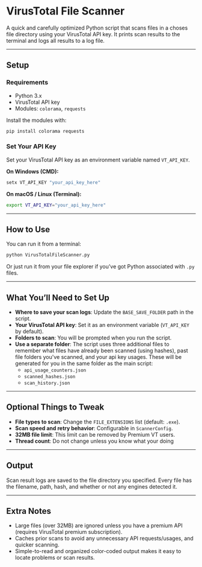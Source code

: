 # VirusTotal File Scanner

A quick and carefully optimized Python script that scans files in a choses file directory using your VirusTotal API key. It prints scan results to the terminal and logs all results to a log file.

---

## Setup

### Requirements
- Python 3.x
- VirusTotal API key
- Modules: `colorama`, `requests`

Install the modules with:
```bash
pip install colorama requests
```

### Set Your API Key
Set your VirusTotal API key as an environment variable named `VT_API_KEY`.

**On Windows (CMD):**
```cmd
setx VT_API_KEY "your_api_key_here"
```

**On macOS / Linux (Terminal):**
```bash
export VT_API_KEY="your_api_key_here"
```

---

## How to Use

You can run it from a terminal:
```bash
python VirusTotalFileScanner.py
```

Or just run it from your file explorer if you’ve got Python associated with `.py` files.

---

## What You’ll Need to Set Up

- **Where to save your scan logs**: Update the `BASE_SAVE_FOLDER` path in the script.
- **Your VirusTotal API key**: Set it as an environment variable (`VT_API_KEY` by default).
- **Folders to scan**: You will be prompted when you run the script.
- **Use a separate folder**: The script uses three additional files to remember what files have already been scanned (using hashes), past file folders you've scanned, and your api key usages. These will be generated for you in the same folder as the main script:
  - `api_usage_counters.json`
  - `scanned_hashes.json`
  - `scan_history.json`

----

## Optional Things to Tweak

- **File types to scan**: Change the `FILE_EXTENSIONS` list (default: `.exe`).
- **Scan speed and retry behavior**: Configurable in `ScannerConfig`.
- **32MB file limit**: This limit can be removed by Premium VT users.
- **Thread count**: Do not change unless you know what your doing

---

## Output

Scan result logs are saved to the file directory you specified. Every file has the filename, path, hash, and whether or not any engines detected it.

---

## Extra Notes

- Large files (over 32MB) are ignored unless you have a premium API (requires VirusTotal premium subscription).
- Caches prior scans to avoid any unnecessary API requests/usages, and quicker scanning.
- Simple-to-read and organized color-coded output makes it easy to locate problems or scan results.
